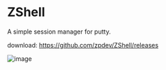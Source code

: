 # ZShell
A simple session manager for putty.

download: https://github.com/zpdev/ZShell/releases

![image](https://github.com/zpdev/ZShell/blob/master/main_windows.png)


